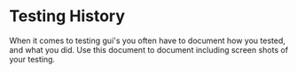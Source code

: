 # Testing History


When it comes to testing gui's you often have to document how you tested, and what you did. Use this document to document including screen shots of your testing.
